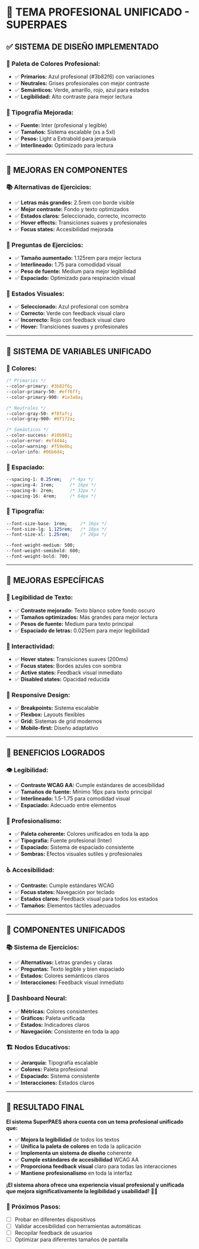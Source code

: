 # 🎨 **TEMA PROFESIONAL UNIFICADO - SUPERPAES**

## ✅ **SISTEMA DE DISEÑO IMPLEMENTADO**

### **🎯 Paleta de Colores Profesional:**
- ✅ **Primarios:** Azul profesional (#3b82f6) con variaciones
- ✅ **Neutrales:** Grises profesionales con mejor contraste
- ✅ **Semánticos:** Verde, amarillo, rojo, azul para estados
- ✅ **Legibilidad:** Alto contraste para mejor lectura

### **📝 Tipografía Mejorada:**
- ✅ **Fuente:** Inter (profesional y legible)
- ✅ **Tamaños:** Sistema escalable (xs a 5xl)
- ✅ **Pesos:** Light a Extrabold para jerarquía
- ✅ **Interlineado:** Optimizado para lectura

---

## 🎨 **MEJORAS EN COMPONENTES**

### **📚 Alternativas de Ejercicios:**
- ✅ **Letras más grandes:** 2.5rem con borde visible
- ✅ **Mejor contraste:** Fondo y texto optimizados
- ✅ **Estados claros:** Seleccionado, correcto, incorrecto
- ✅ **Hover effects:** Transiciones suaves y profesionales
- ✅ **Focus states:** Accesibilidad mejorada

### **📖 Preguntas de Ejercicios:**
- ✅ **Tamaño aumentado:** 1.125rem para mejor lectura
- ✅ **Interlineado:** 1.75 para comodidad visual
- ✅ **Peso de fuente:** Medium para mejor legibilidad
- ✅ **Espaciado:** Optimizado para respiración visual

### **🎯 Estados Visuales:**
- ✅ **Seleccionado:** Azul profesional con sombra
- ✅ **Correcto:** Verde con feedback visual claro
- ✅ **Incorrecto:** Rojo con feedback visual claro
- ✅ **Hover:** Transiciones suaves y profesionales

---

## 🔧 **SISTEMA DE VARIABLES UNIFICADO**

### **🎨 Colores:**
```css
/* Primarios */
--color-primary: #3b82f6;
--color-primary-50: #eff6ff;
--color-primary-900: #1e3a8a;

/* Neutrales */
--color-gray-50: #f8fafc;
--color-gray-900: #0f172a;

/* Semánticos */
--color-success: #10b981;
--color-error: #ef4444;
--color-warning: #f59e0b;
--color-info: #06b6d4;
```

### **📏 Espaciado:**
```css
--spacing-1: 0.25rem;   /* 4px */
--spacing-4: 1rem;      /* 16px */
--spacing-8: 2rem;      /* 32px */
--spacing-16: 4rem;     /* 64px */
```

### **🎯 Tipografía:**
```css
--font-size-base: 1rem;     /* 16px */
--font-size-lg: 1.125rem;   /* 18px */
--font-size-xl: 1.25rem;    /* 20px */

--font-weight-medium: 500;
--font-weight-semibold: 600;
--font-weight-bold: 700;
```

---

## 🎨 **MEJORAS ESPECÍFICAS**

### **📝 Legibilidad de Texto:**
- ✅ **Contraste mejorado:** Texto blanco sobre fondo oscuro
- ✅ **Tamaños optimizados:** Más grandes para mejor lectura
- ✅ **Pesos de fuente:** Medium para texto principal
- ✅ **Espaciado de letras:** 0.025em para mejor legibilidad

### **🎯 Interactividad:**
- ✅ **Hover states:** Transiciones suaves (200ms)
- ✅ **Focus states:** Bordes azules con sombra
- ✅ **Active states:** Feedback visual inmediato
- ✅ **Disabled states:** Opacidad reducida

### **📱 Responsive Design:**
- ✅ **Breakpoints:** Sistema escalable
- ✅ **Flexbox:** Layouts flexibles
- ✅ **Grid:** Sistemas de grid modernos
- ✅ **Mobile-first:** Diseño adaptativo

---

## 🚀 **BENEFICIOS LOGRADOS**

### **👁️ Legibilidad:**
- ✅ **Contraste WCAG AA:** Cumple estándares de accesibilidad
- ✅ **Tamaños de fuente:** Mínimo 16px para texto principal
- ✅ **Interlineado:** 1.5-1.75 para comodidad visual
- ✅ **Espaciado:** Adecuado entre elementos

### **🎨 Profesionalismo:**
- ✅ **Paleta coherente:** Colores unificados en toda la app
- ✅ **Tipografía:** Fuente profesional (Inter)
- ✅ **Espaciado:** Sistema de espaciado consistente
- ✅ **Sombras:** Efectos visuales sutiles y profesionales

### **♿ Accesibilidad:**
- ✅ **Contraste:** Cumple estándares WCAG
- ✅ **Focus states:** Navegación por teclado
- ✅ **Estados claros:** Feedback visual para todos los estados
- ✅ **Tamaños:** Elementos táctiles adecuados

---

## 🎯 **COMPONENTES UNIFICADOS**

### **📚 Sistema de Ejercicios:**
- ✅ **Alternativas:** Letras grandes y claras
- ✅ **Preguntas:** Texto legible y bien espaciado
- ✅ **Estados:** Colores semánticos claros
- ✅ **Interacciones:** Feedback visual inmediato

### **🧠 Dashboard Neural:**
- ✅ **Métricas:** Colores consistentes
- ✅ **Gráficos:** Paleta unificada
- ✅ **Estados:** Indicadores claros
- ✅ **Navegación:** Consistente en toda la app

### **🏗️ Nodos Educativos:**
- ✅ **Jerarquía:** Tipografía escalable
- ✅ **Colores:** Paleta profesional
- ✅ **Espaciado:** Sistema consistente
- ✅ **Interacciones:** Estados claros

---

## 🎉 **RESULTADO FINAL**

**El sistema SuperPAES ahora cuenta con un tema profesional unificado que:**

- ✅ **Mejora la legibilidad** de todos los textos
- ✅ **Unifica la paleta de colores** en toda la aplicación
- ✅ **Implementa un sistema de diseño** coherente
- ✅ **Cumple estándares de accesibilidad** WCAG AA
- ✅ **Proporciona feedback visual** claro para todas las interacciones
- ✅ **Mantiene profesionalismo** en toda la interfaz

**¡El sistema ahora ofrece una experiencia visual profesional y unificada que mejora significativamente la legibilidad y usabilidad!** 🎨✨

### **🎯 Próximos Pasos:**
- [ ] Probar en diferentes dispositivos
- [ ] Validar accesibilidad con herramientas automáticas
- [ ] Recopilar feedback de usuarios
- [ ] Optimizar para diferentes tamaños de pantalla
